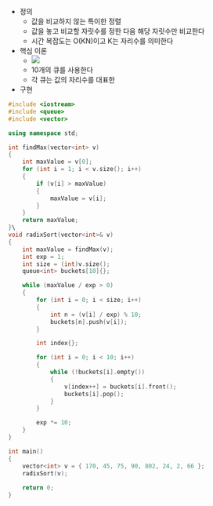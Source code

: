 - 정의
    - 값을 비교하지 않는 특이한 정렬
    - 값을 놓고 비교할 자릿수를 정한 다음 해당 자릿수만 비교한다
    - 시간 복잡도는 O(KN)이고 K는 자리수를 의미한다
- 핵심 이론
    - ![](https://blog.kakaocdn.net/dn/cb1hEm/btszuGfoJrS/McIkSZjPphCkycIUFAkkok/img.png)
    - 10개의 큐를 사용한다
    - 각 큐는 값의 자리수를 대표한
- 구현

```C++
#include <iostream>
#include <queue>
#include <vector>

using namespace std;

int findMax(vector<int> v)
{
    int maxValue = v[0];
    for (int i = 1; i < v.size(); i++) 
    {
        if (v[i] > maxValue) 
        {
            maxValue = v[i];
        }
    }
    return maxValue;
}\
void radixSort(vector<int>& v)
{
    int maxValue = findMax(v);
    int exp = 1;
    int size = (int)v.size();
    queue<int> buckets[10]{};

    while (maxValue / exp > 0)
    {
        for (int i = 0; i < size; i++)
        {
            int n = (v[i] / exp) % 10;
            buckets[n].push(v[i]);
        }

        int index{};

        for (int i = 0; i < 10; i++)
        {
	        while (!buckets[i].empty())
	        {
                v[index++] = buckets[i].front();
                buckets[i].pop();
	        }
        }

        exp *= 10;
    }
}

int main()
{
    vector<int> v = { 170, 45, 75, 90, 802, 24, 2, 66 };
    radixSort(v);
    
    return 0;
}
```